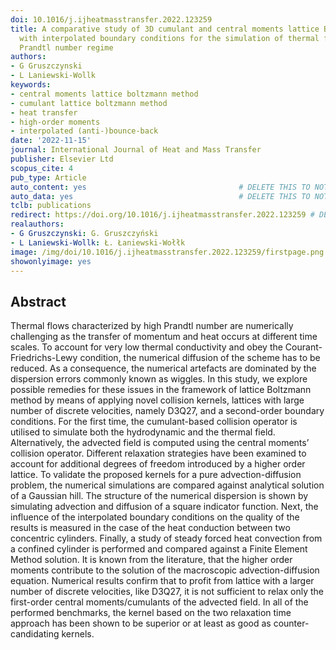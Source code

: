 ```yaml
---
doi: 10.1016/j.ijheatmasstransfer.2022.123259
title: A comparative study of 3D cumulant and central moments lattice Boltzmann schemes
  with interpolated boundary conditions for the simulation of thermal flows in high
  Prandtl number regime
authors:
- G Gruszczynski
- L Laniewski-Wollk
keywords:
- central moments lattice boltzmann method
- cumulant lattice boltzmann method
- heat transfer
- high-order moments
- interpolated (anti-)bounce-back
date: '2022-11-15'
journal: International Journal of Heat and Mass Transfer
publisher: Elsevier Ltd
scopus_cite: 4
pub_type: Article
auto_content: yes                                  # DELETE THIS TO NOT AUTO GENERATE CONTENT
auto_data: yes                                     # DELETE THIS TO NOT AUTO GENERATE METADATA
tclb: publications
redirect: https://doi.org/10.1016/j.ijheatmasstransfer.2022.123259 # DELETE THIS TO NOT REDIRECT
realauthors:
- G Gruszczynski: G. Gruszczyński
- L Laniewski-Wollk: Ł. Łaniewski-Wołłk
image: /img/doi/10.1016/j.ijheatmasstransfer.2022.123259/firstpage.png
showonlyimage: yes
---
```



## Abstract
Thermal flows characterized by high Prandtl number are numerically challenging as the transfer of momentum and heat occurs at different time scales. To account for very low thermal conductivity and obey the Courant-Friedrichs-Lewy condition, the numerical diffusion of the scheme has to be reduced. As a consequence, the numerical artefacts are dominated by the dispersion errors commonly known as wiggles. In this study, we explore possible remedies for these issues in the framework of lattice Boltzmann method by means of applying novel collision kernels, lattices with large number of discrete velocities, namely D3Q27, and a second-order boundary conditions. For the first time, the cumulant-based collision operator is utilised to simulate both the hydrodynamic and the thermal field. Alternatively, the advected field is computed using the central moments’ collision operator. Different relaxation strategies have been examined to account for additional degrees of freedom introduced by a higher order lattice. To validate the proposed kernels for a pure advection-diffusion problem, the numerical simulations are compared against analytical solution of a Gaussian hill. The structure of the numerical dispersion is shown by simulating advection and diffusion of a square indicator function. Next, the influence of the interpolated boundary conditions on the quality of the results is measured in the case of the heat conduction between two concentric cylinders. Finally, a study of steady forced heat convection from a confined cylinder is performed and compared against a Finite Element Method solution. It is known from the literature, that the higher order moments contribute to the solution of the macroscopic advection-diffusion equation. Numerical results confirm that to profit from lattice with a larger number of discrete velocities, like D3Q27, it is not sufficient to relax only the first-order central moments/cumulants of the advected field. In all of the performed benchmarks, the kernel based on the two relaxation time approach has been shown to be superior or at least as good as counter-candidating kernels.
